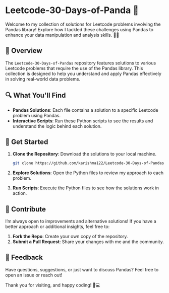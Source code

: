 # Leetcode-30-Days-of-Panda 🚀

Welcome to my collection of solutions for Leetcode problems involving the Pandas library! Explore how I tackled these challenges using Pandas to enhance your data manipulation and analysis skills. 🧠💡

## 📝 Overview

The `Leetcode-30-Days-of-Pandas` repository features solutions to various Leetcode problems that require the use of the Pandas library. This collection is designed to help you understand and apply Pandas effectively in solving real-world data problems.

## 🔍 What You'll Find

- **Pandas Solutions**: Each file contains a solution to a specific Leetcode problem using Pandas.
- **Interactive Scripts**: Run these Python scripts to see the results and understand the logic behind each solution.

## 🚀 Get Started

1. **Clone the Repository**: Download the solutions to your local machine.

    ```bash
    git clone https://github.com/karishma122/Leetcode-30-Days-of-Pandas.git
    ```

2. **Explore Solutions**: Open the Python files to review my approach to each problem.

3. **Run Scripts**: Execute the Python files to see how the solutions work in action.

## 🤝 Contribute

I’m always open to improvements and alternative solutions! If you have a better approach or additional insights, feel free to:

1. **Fork the Repo**: Create your own copy of the repository.
2. **Submit a Pull Request**: Share your changes with me and the community.

## 💬 Feedback

Have questions, suggestions, or just want to discuss Pandas? Feel free to open an issue or reach out!

Thank you for visiting, and happy coding! 🎉💻


